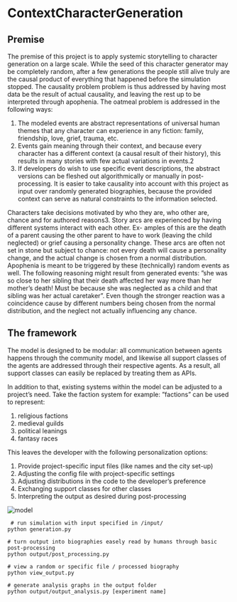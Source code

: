 # ContextCharacterGeneration
## Premise
The premise of this project is to apply systemic storytelling to character
generation on a large scale. While the seed of this character generator may be completely
random, after a few generations the people still alive truly are the causal product of everything
that happened before the simulation stopped. The causality problem problem is thus addressed
by having most data be the result of actual causality, and leaving the rest up to be interpreted
through apophenia. The oatmeal problem is addressed in the following ways:

1. The modeled events are abstract representations of universal human themes that any character can experience in any fiction: family, friendship, love, grief, trauma, etc.
2. Events gain meaning through their context, and because every character has a different context (a causal result of their history), this results in many stories with few actual variations in events.2
3. If developers do wish to use specific event descriptions, the abstract versions can be fleshed out algorithmically or manually in post-processing. It is easier to take causality into account with this project as input over randomly generated biographies, because the provided context can serve as natural constraints to the information selected.

Characters take decisions motivated by who they are, who other are, chance and for authored
reasons3. Story arcs are experienced by having different systems interact with each other. Ex-
amples of this are the death of a parent causing the other parent to have to work (leaving the
child neglected) or grief causing a personality change. These arcs are often not set in stone but
subject to chance: not every death will cause a personality change, and the actual change is
chosen from a normal distribution. Apophenia is meant to be triggered by these (technically)
random events as well. The following reasoning might result from generated events: ”she was
so close to her sibling that their death affected her way more than her mother’s death! Must be
because she was neglected as a child and that sibling was her actual caretaker”. Even though
the stronger reaction was a coincidence cause by different numbers being chosen from the normal
distribution, and the neglect not actually influencing any chance.

## The framework
The model is designed to be modular: all communication
between agents happens through the community model, and likewise all support classes of the
agents are addressed through their respective agents. As a result, all support classes can easily
be replaced by treating them as APIs.

In addition to that, existing systems within the model can be adjusted to a project’s need.
Take the faction system for example: ”factions” can be used to represent:

1. religious factions
2. medieval guilds
3. political leanings
4. fantasy races

This leaves the developer with the following personalization options:
1. Provide project-specific input files (like names and the city set-up)
2. Adjusting the config file with project-specific settings
3. Adjusting distributions in the code to the developer’s preference
4. Exchanging support classes for other classes
5. Interpreting the output as desired during post-processing

![model](https://github.com/Canelaguil/ContextCharacterGeneration/assets/29520988/3b4b8d5f-5cf7-42e9-91be-a079c8f77245)


```
 # run simulation with input specified in /input/
python generation.py

# turn output into biographies easely read by humans through basic post-processing
python output/post_processing.py

# view a random or specific file / processed biography 
python view_output.py

# generate analysis graphs in the output folder
python output/output_analysis.py [experiment name]
```



